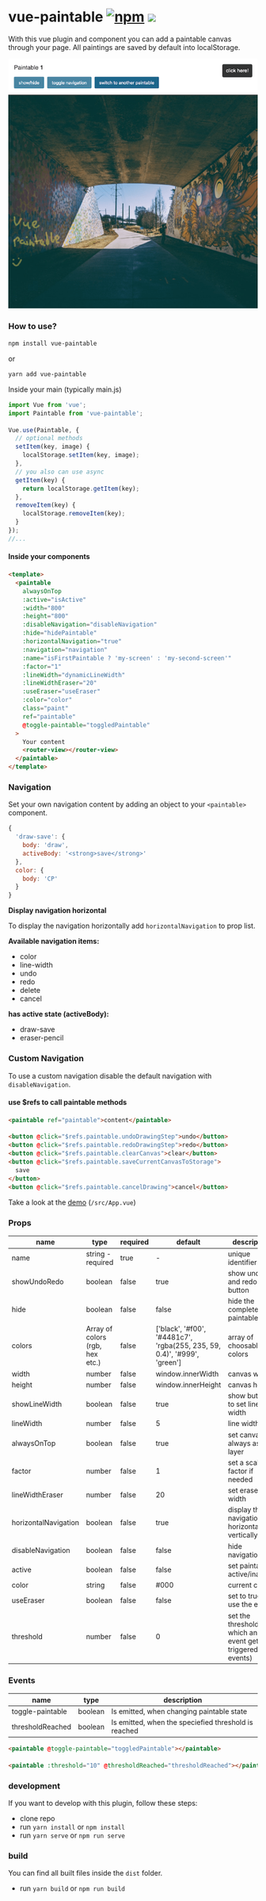 # vue-paintable [![npm](https://badge.fury.io/js/vue-paintable.svg)](https://www.npmjs.com/package/vue-paintable) [![](https://img.shields.io/badge/now-demo-black.svg)](https://vue-paintable.now.sh/)

With this vue plugin and component you can add a paintable canvas through your page.
All paintings are saved by default into localStorage.


<p align="center">
  <a target="_blank" href="https://vue-paintable.now.sh">
    <img src="./demo.png">
  </a>
</p>

### How to use?

```bash
npm install vue-paintable
```

or

```bash
yarn add vue-paintable
```

Inside your main (typically main.js)

```javascript
import Vue from 'vue';
import Paintable from 'vue-paintable';

Vue.use(Paintable, {
  // optional methods
  setItem(key, image) {
    localStorage.setItem(key, image);
  },
  // you also can use async
  getItem(key) {
    return localStorage.getItem(key);
  },
  removeItem(key) {
    localStorage.removeItem(key);
  }
});
//...
```

#### Inside your components

```html
<template>
  <paintable
    alwaysOnTop
    :active="isActive"
    :width="800"
    :height="800"
    :disableNavigation="disableNavigation"
    :hide="hidePaintable"
    :horizontalNavigation="true"
    :navigation="navigation"
    :name="isFirstPaintable ? 'my-screen' : 'my-second-screen'"
    :factor="1"
    :lineWidth="dynamicLineWidth"
    :lineWidthEraser="20"
    :useEraser="useEraser"
    :color="color"
    class="paint"
    ref="paintable"
    @toggle-paintable="toggledPaintable"
  >
    Your content
    <router-view></router-view>
  </paintable>
</template>
```

### Navigation

Set your own navigation content by adding an object to your `<paintable>` component.

```javascript
{
  'draw-save': {
    body: 'draw',
    activeBody: '<strong>save</strong>'
  },
  color: {
    body: 'CP'
  }
}
```

**Display navigation horizontal**

To display the navigation horizontally add `horizontalNavigation` to prop list.

**Available navigation items:**

- color
- line-width
- undo
- redo
- delete
- cancel

**has active state (activeBody):**

- draw-save
- eraser-pencil

### Custom Navigation

To use a custom navigation disable the default navigation with `disableNavigation`.

#### use \$refs to call paintable methods

```html
<paintable ref="paintable">content</paintable>

<button @click="$refs.paintable.undoDrawingStep">undo</button>
<button @click="$refs.paintable.redoDrawingStep">redo</button>
<button @click="$refs.paintable.clearCanvas">clear</button>
<button @click="$refs.paintable.saveCurrentCanvasToStorage">
  save
</button>
<button @click="$refs.paintable.cancelDrawing">cancel</button>
```

Take a look at the [demo](https://vue-paintable.now.sh/) (`/src/App.vue`)


### Props

| name                 | type                            | required | default                                                                  | description                                                    |
| -------------------- | ------------------------------- | -------- | ------------------------------------------------------------------------ | ---------------------------------------------------------------|
| name                 | string - required               | true     | -                                                                        | unique identifier                                              |
| showUndoRedo         | boolean                         | false    | true                                                                     | show undo and redo button                                      |
| hide                 | boolean                         | false    | false                                                                    | hide the complete paintable                                    |
| colors               | Array of colors (rgb, hex etc.) | false    | ['black', '#f00', '#4481c7', 'rgba(255, 235, 59, 0.4)', '#999', 'green'] | array of choosable colors                                      |
| width                | number                          | false    | window.innerWidth                                                        | canvas width                                                   |
| height               | number                          | false    | window.innerHeight                                                       | canvas height                                                  |
| showLineWidth        | boolean                         | false    | true                                                                     | show button to set line width                                  |
| lineWidth            | number                          | false    | 5                                                                        | line width                                                     |
| alwaysOnTop          | boolean                         | false    | true                                                                     | set canvas always as top layer                                 |
| factor               | number                          | false    | 1                                                                        | set a scale factor if needed                                   |
| lineWidthEraser      | number                          | false    | 20                                                                       | set eraser line width                                          |
| horizontalNavigation | boolean                         | false    | true                                                                     | display the navigation horizontally or vertically              |
| disableNavigation    | boolean                         | false    | false                                                                    | hide navigation                                                |
| active               | boolean                         | false    | false                                                                    | set paintable active/inactive                                  |
| color                | string                          | false    | #000                                                                     | current color                                                  |
| useEraser            | boolean                         | false    | false                                                                    | set to true, to use the eraser                                 |
| threshold            | number                          | false    | 0                                                                        | set the threshold on which an event gets triggered (see events)|

### Events

| name             | type    | description                                          |
| ---------------- | ------- | ---------------------------------------------------- |
| toggle-paintable | boolean | Is emitted, when changing paintable state            |
| thresholdReached | boolean | Is emitted, when the speciefied threshold is reached |

```html
<paintable @toggle-paintable="toggledPaintable"></paintable>

<paintable :threshold="10" @thresholdReached="thresholdReached"></paintable>
```

### development

If you want to develop with this plugin, follow these steps:

- clone repo
- run `yarn install` or `npm install`
- run `yarn serve` or `npm run serve`

### build

You can find all built files inside the `dist` folder.

- run `yarn build` or `npm run build`
